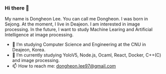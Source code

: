 ### Hi there 👋

My name is Dongheon Lee. You can call me Dongheon. I was born in Sejong. At the moment, I live in Deajeon. 
I am interested in image processing. In the future, I want to study Machine Learing and Artificial Intelligence at image processing. 

- 🔭 I’m studying Computer Science and Engineering at the CNU in Deajeon, Korea.
- 🌱 I’m currently studying YoloV5, Node.js, Ocaml, React, Docker, C++(C) and image processing. 
- 📫 How to reach me: dongheon.lee97@gmail.com

<!--
**Dongheon97/Dongheon97** is a ✨ _special_ ✨ repository because its `README.md` (this file) appears on your GitHub profile.
